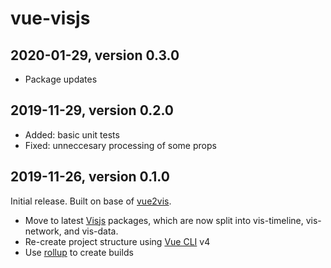 # vue-visjs

## 2020-01-29, version 0.3.0

- Package updates

## 2019-11-29, version 0.2.0

- Added: basic unit tests
- Fixed: unneccesary processing of some props

## 2019-11-26, version 0.1.0

Initial release. Built on base of [vue2vis](https://github.com/alexcode/vue2vis).

- Move to latest [Visjs](https://visjs.org/) packages, which are now split into vis-timeline, vis-network, and vis-data.
- Re-create project structure using [Vue CLI](https://cli.vuejs.org/) v4
- Use [rollup](https://rollupjs.org) to create builds

